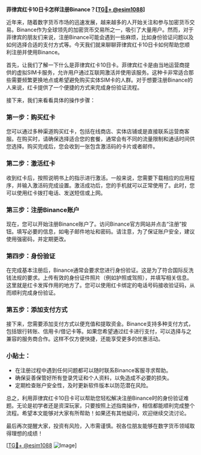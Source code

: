 **菲律宾红卡10日卡怎样注册Binance？[[TG💪+ @esim1088](https://t.me/s/esim1088)]**

近年来，随着数字货币市场的迅速发展，越来越多的人开始关注和参与加密货币交易。Binance作为全球领先的加密货币交易所之一，吸引了大量用户。然而，对于菲律宾的朋友们来说，注册Binance可能会遇到一些麻烦，比如身份验证问题以及如何选择合适的支付方式等。今天我们就来聊聊菲律宾红卡10日卡如何帮助您顺利注册并使用Binance。

首先，让我们了解一下什么是菲律宾红卡10日卡。菲律宾红卡是由当地运营商提供的虚拟SIM卡服务，允许用户通过互联网激活并使用该服务。这种卡非常适合那些需要频繁更换地点或希望避免购买实体SIM卡的人群。对于想要注册Binance的人来说，红卡提供了一个便捷的方式来完成身份验证流程。

接下来，我们来看看具体的操作步骤：

### 第一步：购买红卡
您可以通过多种渠道购买红卡，包括在线商店、实体店铺或是直接联系运营商客服。在购买时，请确保选择适合您的套餐，通常会有不同的流量限制和通话时间供您选择。购买完成后，您会收到一张包含激活码的卡片或者邮件。

### 第二步：激活红卡
收到红卡后，按照说明书上的指示进行激活。一般来说，您需要下载相应的应用程序，并输入激活码完成设置。激活成功后，您的手机就可以正常使用了。此时，您可以使用红卡拨打电话、发送短信或上网。

### 第三步：注册Binance账户
现在，您可以开始注册Binance账户了。访问Binance官方网站并点击“注册”按钮。填写必要的信息，如电子邮件地址和密码。请注意，为了保证账户安全，建议使用强密码，并定期更改。

### 第四步：身份验证
在完成基本注册后，Binance通常会要求您进行身份验证。这是为了符合国际反洗钱法规的要求。上传有效的身份证件照片（例如护照或驾照），并填写相关信息。这里就是红卡发挥作用的地方了。您可以使用红卡绑定的电话号码接收验证码，从而顺利完成身份验证。

### 第五步：添加支付方式
接下来，您需要添加支付方式以便充值和提取资金。Binance支持多种支付方式，包括银行转账、信用卡/借记卡等。如果您希望通过红卡进行支付，可以选择与之兼容的服务商合作。这样不仅方便快捷，还能享受更多的优惠活动。

### 小贴士：
- 在注册过程中遇到任何问题都可以随时联系Binance客服寻求帮助。
- 确保妥善保管好所有登录凭证和个人资料，以免造成不必要的损失。
- 定期检查账户安全性，及时更新软件版本以防范潜在风险。

总之，利用菲律宾红卡10日卡可以帮助您轻松解决注册Binance时的身份验证难题。无论是初学者还是资深玩家，只要按照上述指南操作，相信都能顺利完成整个流程。希望本文能够对大家有所帮助！如果还有其他疑问，欢迎继续交流讨论。

最后再次提醒大家，投资有风险，入市需谨慎。祝各位朋友能够在数字货币领域取得理想的成绩！

[[TG💪+ @esim1088](https://t.me/s/esim1088) ![Image](https://i.postimg.cc/4NQfJmqS/Snipaste-2025-05-13-00-14-12.png)]